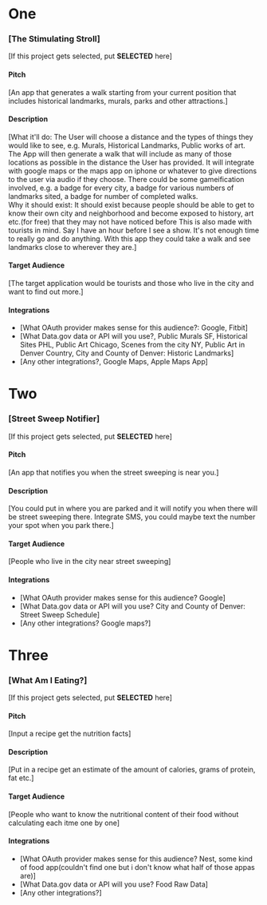 # One
### [The Stimulating Stroll]

[If this project gets selected, put **SELECTED** here]

#### Pitch

[An app that generates a walk starting from your current position that includes historical landmarks, murals, parks and other attractions.]

#### Description

[What it'll do:
The User will choose a distance and the types of things they would like to see, e.g. Murals, Historical Landmarks, Public works of art.
The App will then generate a walk that will include as many of those locations as possible in the distance the User has provided.
It will integrate with google maps or the maps app on iphone or whatever to give directions to the user via audio if they choose.
There could be some gameification involved, e.g. a badge for every city, a badge for various numbers of landmarks sited, a badge for number of completed walks.  
Why it should exist:
It should exist because people should be able to get to know their own city and neighborhood and become exposed to history, art etc.(for free) that they may not have noticed before
This is also made with tourists in mind. Say I have an hour before I see a show. It's not enough time to really go and do anything. With this app they could take a walk and see landmarks close to wherever they are.]

#### Target Audience

[The target application would be tourists and those who live in the city and want to find out more.]

#### Integrations

* [What OAuth provider makes sense for this audience?: Google, Fitbit]
* [What Data.gov data or API will you use?, Public Murals SF, Historical Sites PHL, Public Art Chicago, Scenes from the city NY, Public Art in Denver Country, City and County of Denver: Historic Landmarks]
* [Any other integrations?, Google Maps, Apple Maps App]

# Two

### [Street Sweep Notifier]

[If this project gets selected, put **SELECTED** here]

#### Pitch

[An app that notifies you when the street sweeping is near you.]

#### Description

[You could put in where you are parked and it will notify you when there will be street sweeping there.
Integrate SMS, you could maybe text the number your spot when you park there.]

#### Target Audience

[People who live in the city near street sweeping]

#### Integrations

* [What OAuth provider makes sense for this audience? Google]
* [What Data.gov data or API will you use? City and County of Denver: Street Sweep Schedule]
* [Any other integrations? Google maps?]

# Three

### [What Am I Eating?]

[If this project gets selected, put **SELECTED** here]

#### Pitch

[Input a recipe get the nutrition facts]

#### Description

[Put in a recipe get an estimate of the amount of calories, grams of protein, fat etc.]

#### Target Audience

[People who want to know the nutritional content of their food without calculating each itme one by one]

#### Integrations

* [What OAuth provider makes sense for this audience? Nest, some kind of food app(couldn't find one but i don't know what half of those appas are)]
* [What Data.gov data or API will you use? Food Raw Data]
* [Any other integrations?]
